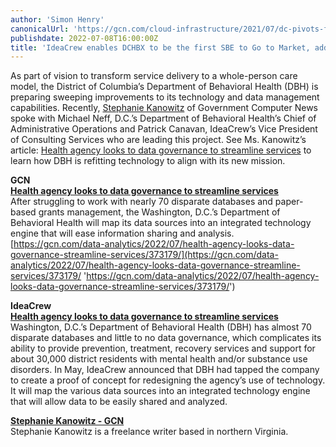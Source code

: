 ```yaml
---
author: 'Simon Henry'
canonicalUrl: 'https://gcn.com/cloud-infrastructure/2021/07/dc-pivots-for-rescue-plans-health-benefits-changes/315608/'
publishdate: 2022-07-08T16:00:00Z
title: 'IdeaCrew enables DCHBX to be the first SBE to Go to Market, address the 2021 American Rescue Plan, & deliver DC resident savings'
---
```


As part of vision to transform service delivery to a whole-person care model, the District of Columbia’s Department of Behavioral Health (DBH) is preparing sweeping improvements to its technology and data management capabilities. Recently, [Stephanie Kanowitz](https://gcn.com/voices/stephanie-kanowitz/18811/?oref=gcn-post-author?oref=rf-post-author) of Government Computer News spoke with Michael Neff, D.C.’s Department of Behavioral Health’s Chief of Administrative Operations and Patrick Canavan, IdeaCrew’s Vice President of Consulting Services who are leading this project. See Ms. Kanowitz’s article: [Health agency looks to data governance to streamline services](https://gcn.com/data-analytics/2022/07/health-agency-looks-data-governance-streamline-services/373179/) to learn how DBH is refitting technology to align with its new mission.

**GCN**  
 [**Health agency looks to data governance to streamline services**](https://gcn.com/data-analytics/2022/07/health-agency-looks-data-governance-streamline-services/373179/)  
 After struggling to work with nearly 70 disparate databases and paper-based grants management, the Washington, D.C.’s Department of Behavioral Health will map its data sources into an integrated technology engine that will ease information sharing and analysis.  
 [https://gcn.com/data-analytics/2022/07/health-agency-looks-data-governance-streamline-services/373179/](https://gcn.com/data-analytics/2022/07/health-agency-looks-data-governance-streamline-services/373179/ 'https://gcn.com/data-analytics/2022/07/health-agency-looks-data-governance-streamline-services/373179/')

**IdeaCrew**  
 [**Health agency looks to data governance to streamline services**](https://ideacrew.com/news/health-agency-streamlining-services/)  
 Washington, D.C.’s Department of Behavioral Health (DBH) has almost 70 disparate databases and little to no data governance, which complicates its ability to provide prevention, treatment, recovery services and support for about 30,000 district residents with mental health and/or substance use disorders. In May, IdeaCrew announced that DBH had tapped the company to create a proof of concept for redesigning the agency’s use of technology. It will map the various data sources into an integrated technology engine that will allow data to be easily shared and analyzed.

[**Stephanie Kanowitz - GCN**](https://gcn.com/voices/stephanie-kanowitz/18811/?oref=gcn-post-author?oref=rf-post-author)  
 Stephanie Kanowitz is a freelance writer based in northern Virginia.
